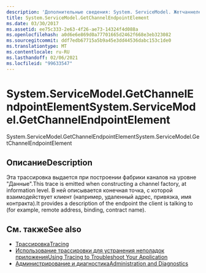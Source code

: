 ```yaml
---
description: 'Дополнительные сведения: System. ServiceModel. Жетчаннелендпоинтелемент'
title: System.ServiceModel.GetChannelEndpointElement
ms.date: 03/30/2017
ms.assetid: ee75c333-2e63-4f26-ae73-14324f4d088a
ms.openlocfilehash: a0d6e6e869d0a77701665d2462f668e3eb323082
ms.sourcegitcommit: ddf7edb67715a5b9a45e3dd44536dabc153c1de0
ms.translationtype: MT
ms.contentlocale: ru-RU
ms.lasthandoff: 02/06/2021
ms.locfileid: "99633547"
---
```

# <a name="systemservicemodelgetchannelendpointelement"></a><span data-ttu-id="5aa3b-103">System.ServiceModel.GetChannelEndpointElement</span><span class="sxs-lookup"><span data-stu-id="5aa3b-103">System.ServiceModel.GetChannelEndpointElement</span></span>

<span data-ttu-id="5aa3b-104">System.ServiceModel.GetChannelEndpointElement</span><span class="sxs-lookup"><span data-stu-id="5aa3b-104">System.ServiceModel.GetChannelEndpointElement</span></span>  
  
## <a name="description"></a><span data-ttu-id="5aa3b-105">Описание</span><span class="sxs-lookup"><span data-stu-id="5aa3b-105">Description</span></span>  

 <span data-ttu-id="5aa3b-106">Эта трассировка выдается при построении фабрики каналов на уровне "Данные".</span><span class="sxs-lookup"><span data-stu-id="5aa3b-106">This trace is emitted when constructing a channel factory, at information level.</span></span> <span data-ttu-id="5aa3b-107">В ней описывается конечная точка, с которой взаимодействует клиент (например, удаленный адрес, привязка, имя контракта).</span><span class="sxs-lookup"><span data-stu-id="5aa3b-107">It provides a description of the endpoint the client is talking to (for example, remote address, binding, contract name).</span></span>  
  
## <a name="see-also"></a><span data-ttu-id="5aa3b-108">См. также</span><span class="sxs-lookup"><span data-stu-id="5aa3b-108">See also</span></span>

- [<span data-ttu-id="5aa3b-109">Трассировка</span><span class="sxs-lookup"><span data-stu-id="5aa3b-109">Tracing</span></span>](index.md)
- [<span data-ttu-id="5aa3b-110">Использование трассировки для устранения неполадок приложения</span><span class="sxs-lookup"><span data-stu-id="5aa3b-110">Using Tracing to Troubleshoot Your Application</span></span>](using-tracing-to-troubleshoot-your-application.md)
- [<span data-ttu-id="5aa3b-111">Администрирование и диагностика</span><span class="sxs-lookup"><span data-stu-id="5aa3b-111">Administration and Diagnostics</span></span>](../index.md)

